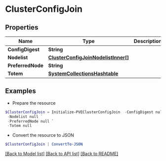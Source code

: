 # ClusterConfigJoin
## Properties

Name | Type | Description | Notes
------------ | ------------- | ------------- | -------------
**ConfigDigest** | **String** |  | [optional] 
**Nodelist** | [**ClusterConfigJoinNodelistInner[]**](ClusterConfigJoinNodelistInner.md) |  | [optional] 
**PreferredNode** | **String** |  | [optional] 
**Totem** | [**SystemCollectionsHashtable**](.md) |  | [optional] 

## Examples

- Prepare the resource
```powershell
$ClusterConfigJoin = Initialize-PVEClusterConfigJoin  -ConfigDigest null `
 -Nodelist null `
 -PreferredNode null `
 -Totem null
```

- Convert the resource to JSON
```powershell
$ClusterConfigJoin | ConvertTo-JSON
```

[[Back to Model list]](../README.md#documentation-for-models) [[Back to API list]](../README.md#documentation-for-api-endpoints) [[Back to README]](../README.md)

